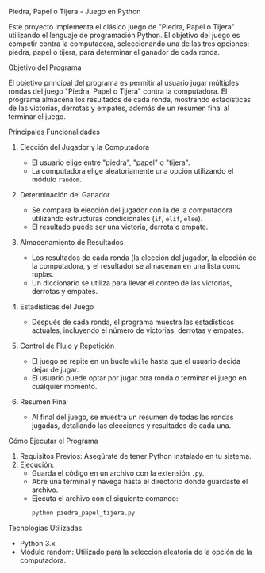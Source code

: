 Piedra, Papel o Tijera - Juego en Python

Este proyecto implementa el clásico juego de "Piedra, Papel o Tijera" utilizando el lenguaje de programación Python. El objetivo del juego es competir contra la computadora, seleccionando una de las tres opciones: piedra, papel o tijera, para determinar el ganador de cada ronda.

Objetivo del Programa

El objetivo principal del programa es permitir al usuario jugar múltiples rondas del juego "Piedra, Papel o Tijera" contra la computadora. El programa almacena los resultados de cada ronda, mostrando estadísticas de las victorias, derrotas y empates, además de un resumen final al terminar el juego.

Principales Funcionalidades

1. Elección del Jugador y la Computadora
   - El usuario elige entre "piedra", "papel" o "tijera".
   - La computadora elige aleatoriamente una opción utilizando el módulo `random`.

2. Determinación del Ganador
   - Se compara la elección del jugador con la de la computadora utilizando estructuras condicionales (`if`, `elif`, `else`).
   - El resultado puede ser una victoria, derrota o empate.

3. Almacenamiento de Resultados
   - Los resultados de cada ronda (la elección del jugador, la elección de la computadora, y el resultado) se almacenan en una lista como tuplas.
   - Un diccionario se utiliza para llevar el conteo de las victorias, derrotas y empates.

4. Estadísticas del Juego
   - Después de cada ronda, el programa muestra las estadísticas actuales, incluyendo el número de victorias, derrotas y empates.

5. Control de Flujo y Repetición
   - El juego se repite en un bucle `while` hasta que el usuario decida dejar de jugar.
   - El usuario puede optar por jugar otra ronda o terminar el juego en cualquier momento.

6. Resumen Final
   - Al final del juego, se muestra un resumen de todas las rondas jugadas, detallando las elecciones y resultados de cada una.

Cómo Ejecutar el Programa

1. Requisitos Previos: Asegúrate de tener Python instalado en tu sistema.
2. Ejecución:
   - Guarda el código en un archivo con la extensión `.py`.
   - Abre una terminal y navega hasta el directorio donde guardaste el archivo.
   - Ejecuta el archivo con el siguiente comando:
     ```bash
     python piedra_papel_tijera.py
     ```

Tecnologías Utilizadas

- Python 3.x
- Módulo random: Utilizado para la selección aleatoria de la opción de la computadora.
